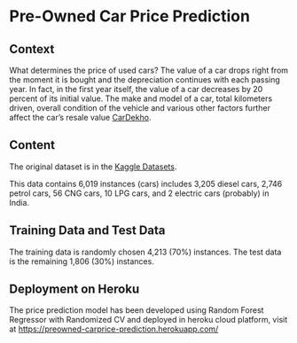 # Pre-Owned Car Price Prediction

## Context
What determines the price of used cars? The value of a car drops right from the moment it is bought and the depreciation continues with each passing year. In fact, in the first year itself, the value of a car decreases by 20 percent of its initial value. The make and model of a car, total kilometers driven, overall condition of the vehicle and various other factors further affect the car’s resale value [CarDekho](https://www.cardekho.com/used-car-valuation.htm).

## Content
The original dataset is in the [Kaggle Datasets](https://www.kaggle.com/avikasliwal/used-cars-price-prediction).

This data contains 6,019 instances (cars) includes 3,205 diesel cars, 2,746 petrol cars, 56 CNG cars, 10 LPG cars, and 2 electric cars (probably) in India.

## Training Data and Test Data
The training data is randomly chosen 4,213 (70%) instances. The test data is the remaining 1,806 (30%) instances.


## Deployment on Heroku
The price prediction model has been developed using Random Forest Regressor with Randomized CV and deployed in heroku cloud platform, visit at https://preowned-carprice-prediction.herokuapp.com/
